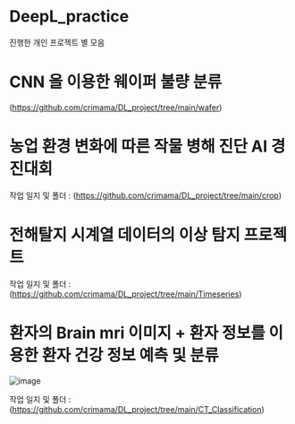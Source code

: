 # DeepL_practice
진행한 개인 프로젝트 별 모음 

# CNN 을 이용한 웨이퍼 불량 분류 
(https://github.com/crimama/DL_project/tree/main/wafer)


# 농업 환경 변화에 따른 작물 병해 진단 AI 경진대회

작업 일지 및 폴더 : (https://github.com/crimama/DL_project/tree/main/crop)

# 전해탈지 시계열 데이터의 이상 탐지 프로젝트 

작업 일지 및 폴더 : (https://github.com/crimama/DL_project/tree/main/Timeseries)

# 환자의 Brain mri 이미지 + 환자 정보를 이용한 환자 건강 정보 예측 및 분류 

![image](https://user-images.githubusercontent.com/92499881/157001358-f1329565-c9a6-4d2f-aeed-16b4ddd54e55.png)

작업 일지 및 폴더 : (https://github.com/crimama/DL_project/tree/main/CT_Classification)

